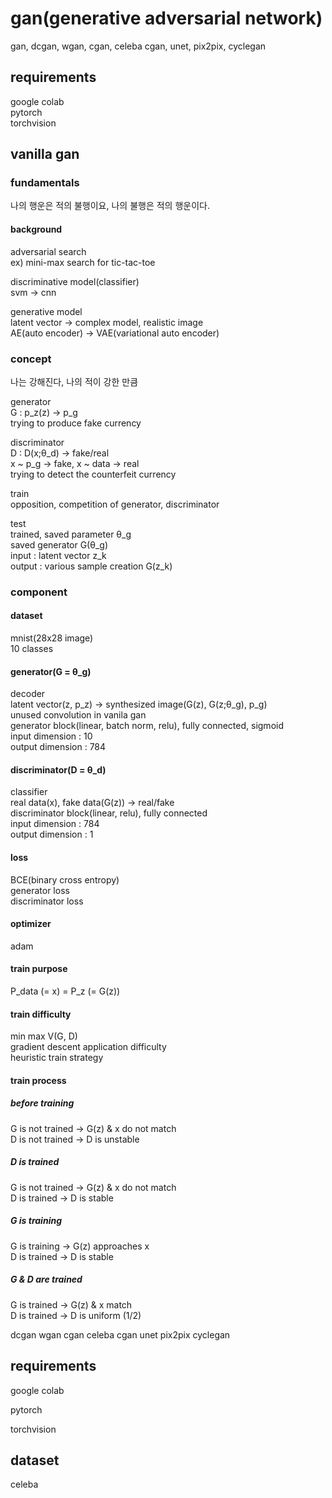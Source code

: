 # gan(generative adversarial network)

gan, dcgan, wgan, cgan, celeba cgan, unet, pix2pix, cyclegan

## requirements

google colab  
pytorch  
torchvision  

## vanilla gan

### fundamentals

나의 행운은 적의 불행이요, 나의 불행은 적의 행운이다.

#### background

adversarial search  
ex) mini-max search for tic-tac-toe  

discriminative model(classifier)  
svm -> cnn  

generative model  
latent vector -> complex model, realistic image  
AE(auto encoder) -> VAE(variational auto encoder)  

### concept

나는 강해진다, 나의 적이 강한 만큼

generator  
G : p_z(z) -> p_g  
trying to produce fake currency  

discriminator  
D : D(x;θ_d) -> fake/real  
x ~ p_g -> fake, x ~ data -> real  
trying to detect the counterfeit currency  

train  
opposition, competition of generator, discriminator

test  
trained, saved parameter θ_g  
saved generator G(θ_g)  
input : latent vector z_k  
output : various sample creation G(z_k)

### component

#### dataset

mnist(28x28 image)  
10 classes  

#### generator(G = θ_g)

decoder  
latent vector(z, p_z) -> synthesized image(G(z), G(z;θ_g), p_g)  
unused convolution in vanila gan  
generator block(linear, batch norm, relu), fully connected, sigmoid  
input dimension : 10  
output dimension : 784  

#### discriminator(D = θ_d)

classifier  
real data(x), fake data(G(z)) -> real/fake  
discriminator block(linear, relu), fully connected  
input dimension : 784  
output dimension : 1  

#### loss

BCE(binary cross entropy)  
generator loss  
discriminator loss  

#### optimizer

adam  

#### train purpose

P_data (= x) = P_z (= G(z))  

#### train difficulty

min max V(G, D)  
gradient descent application difficulty  
heuristic train strategy  

#### train process

##### before training  

G is not trained -> G(z) & x do not match  
D is not trained -> D is unstable  

##### D is trained  

G is not trained -> G(z) & x do not match  
D is trained -> D is stable  

##### G is training  

G is training -> G(z) approaches x  
D is trained -> D is stable  

##### G & D are trained  

G is trained -> G(z) & x match  
D is trained -> D is uniform (1/2)  


dcgan
wgan
cgan
celeba cgan
unet
pix2pix
cyclegan

## requirements

google colab

pytorch

torchvision

## dataset

celeba


